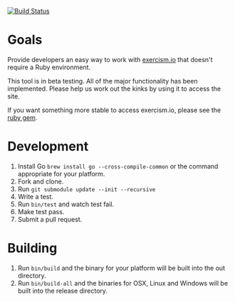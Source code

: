 [![Build Status](https://travis-ci.org/msgehard/go-exercism.png?branch=master)](https://travis-ci.org/msgehard/go-exercism)

Goals
===========

Provide developers an easy way to work with [exercism.io](http://exercism.io) that doesn't require a 
Ruby environment.

This tool is in beta testing. All of the major functionality has been implemented. Please help
us work out the kinks by using it to access the site. 

If you want something more stable to access exercism.io, please
see the [ruby gem](https://github.com/kytrinyx/exercism).

Development
===========
1. Install Go ```brew install go --cross-compile-common``` or the command appropriate for your platform.
1. Fork and clone.
1. Run ```git submodule update --init --recursive```
1. Write a test.
1. Run ``` bin/test ``` and watch test fail.
1. Make test pass.
1. Submit a pull request.

Building
========
1. Run ```bin/build``` and the binary for your platform will be built into the out directory.
1. Run ```bin/build-all``` and the binaries for OSX, Linux and Windows will be built into the release directory.
